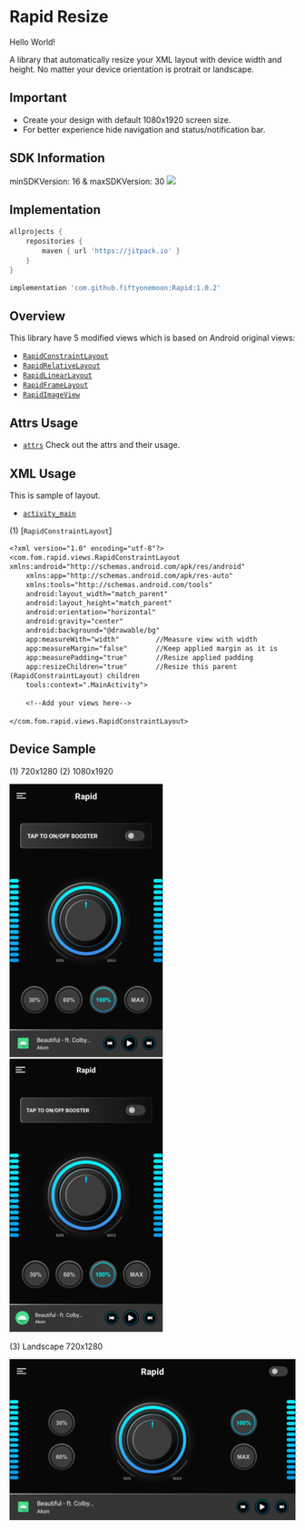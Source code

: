 # Rapid Resize
 Hello World!
 
 A library that automatically resize your XML layout with device width and height.
 No matter your device orientation is protrait or landscape.
 
## Important
- Create your design with default 1080x1920 screen size.
- For better experience hide navigation and status/notification bar.

## SDK Information
minSDKVersion: 16 & maxSDKVersion: 30
[![](https://jitpack.io/v/fiftyonemoon/Rapid.svg)](https://jitpack.io/#fiftyonemoon/Rapid)
 
 ## Implementation

```groovy
allprojects {
	repositories {
		maven { url 'https://jitpack.io' }
	}
}
```

```groovy
implementation 'com.github.fiftyonemoon:Rapid:1.0.2'
```
## Overview

This library have 5 modified views which is based on Android original views:

- [`RapidConstraintLayout`](resize/src/main/java/com/fom/rapid/resize/RapidConstraintLayout.java)
- [`RapidRelativeLayout`](resize/src/main/java/com/fom/rapid/resize/RapidRelativeLayout.java)
- [`RapidLinearLayout`](resize/src/main/java/com/fom/rapid/resize/RapidLinearLayout.java)
- [`RapidFrameLayout`](resize/src/main/java/com/fom/rapid/resize/RapidFrameLayout.java)
- [`RapidImageView`](resize/src/main/java/com/fom/rapid/resize/RapidImageView.java)

## Attrs Usage

- [`attrs`](resize/src/main/res/values/attrs.xml) Check out the attrs and their usage.

## XML Usage
This is sample of layout.

- [`activity_main`](app/src/main/res/layout/activity_main.xml)

(1) [`RapidConstraintLayout`]

```
<?xml version="1.0" encoding="utf-8"?>
<com.fom.rapid.views.RapidConstraintLayout xmlns:android="http://schemas.android.com/apk/res/android"
    xmlns:app="http://schemas.android.com/apk/res-auto"
    xmlns:tools="http://schemas.android.com/tools"
    android:layout_width="match_parent"
    android:layout_height="match_parent"
    android:orientation="horizontal"
    android:gravity="center"
    android:background="@drawable/bg"
    app:measureWith="width"  		//Measure view with width
    app:measureMargin="false" 		//Keep applied margin as it is
    app:measurePadding="true" 		//Resize applied padding
    app:resizeChildren="true"		//Resize this parent (RapidConstraintLayout) children
    tools:context=".MainActivity">

    <!--Add your views here-->

</com.fom.rapid.views.RapidConstraintLayout>
```
## Device Sample

(1) 720x1280 	(2) 1080x1920

<img src="./samples/720 x 1280.png" alt="720x1280" width="270"> <img src="./samples/1080 x 1920.png" alt="1080x1920" width="270">

(3) Landscape 720x1280

<img src="./samples/landscape.png" alt="720x1280" width="545">
